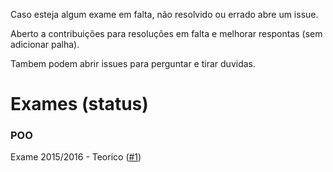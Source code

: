 Caso esteja algum exame em falta, não resolvido ou errado abre um issue.

Aberto a contribuições para resoluções em falta e melhorar respontas (sem adicionar palha).

Tambem podem abrir issues para perguntar e tirar duvidas.

# Exames (status)
### POO
Exame 2015/2016 - Teorico ([#1](/../../issues/1))
